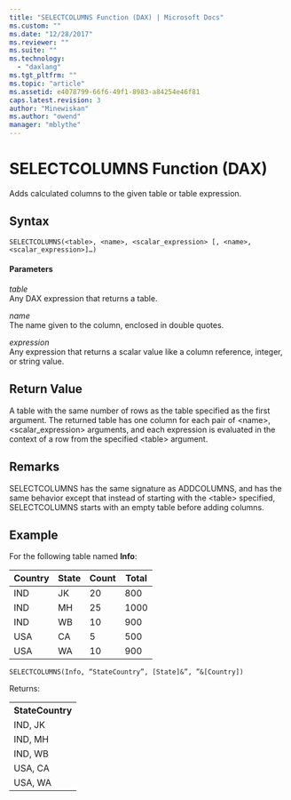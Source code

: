 ```yaml
---
title: "SELECTCOLUMNS Function (DAX) | Microsoft Docs"
ms.custom: ""
ms.date: "12/28/2017"
ms.reviewer: ""
ms.suite: ""
ms.technology: 
  - "daxlang"
ms.tgt_pltfrm: ""
ms.topic: "article"
ms.assetid: e4078799-66f6-49f1-8983-a84254e46f81
caps.latest.revision: 3
author: "Minewiskan"
ms.author: "owend"
manager: "mblythe"
---
```

# SELECTCOLUMNS Function (DAX)
Adds calculated columns to the given table or table expression.  
  
## Syntax  
  
```  
SELECTCOLUMNS(<table>, <name>, <scalar_expression> [, <name>, <scalar_expression>]…) 
```  
  
#### Parameters  
*table*  
Any DAX expression that returns a table.  
  
*name*  
The name given to the column, enclosed in double quotes.  
  
*expression*  
Any expression that returns a scalar value like a column reference, integer, or string value.  
  
## Return Value  
A table with the same number of rows as the table specified as the first argument. The returned table has one column for each pair of \<name>, \<scalar_expression> arguments, and each expression is evaluated in the context of a row from the specified \<table> argument. 
  
## Remarks  

SELECTCOLUMNS has the same signature as ADDCOLUMNS, and has the same behavior except that instead of starting with the \<table> specified, SELECTCOLUMNS starts with an empty table before adding columns.
  
## Example  

For the following table named **Info**:

Country  |State  |Count  |Total  
---------|---------|---------|---------
IND     |   JK      |    20     |  800       
IND     |   MH      |    25     |  1000       
IND     |   WB      |    10     |  900       
USA     |   CA      |    5     |   500      
USA     |   WA      |    10     |  900       

   




```  
SELECTCOLUMNS(Info, “StateCountry”, [State]&”, ”&[Country])
```  

Returns:
  
<table>
	<tr>
		<th>StateCountry</th>
	</tr>
    <tr>
		<td>IND, JK</td>
	</tr>
	<tr>
		<td>IND, MH</td>
	</tr>
	<tr>
		<td>IND, WB</td>
	</tr>
	<tr>
		<td>USA, CA</td>
	</tr>
	<tr>
		<td>USA, WA</td>
	</tr>
</table>

